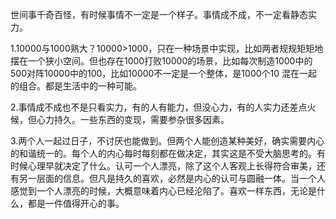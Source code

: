世间事千奇百怪，有时候事情不一定是一个样子。事情成不成，不一定看静态实力。

​	 1.10000与1000熟大？10000>1000，只在一种场景中实现，比如两者规规矩矩地摆在一个狭小空间。但也存在1000打败10000的场景，比如每次制造1000中的500对阵10000中的100，比如10000不一定是一个整体，是1000个10 混在一起的组合。都是生活中的一种可能。

​	2.事情成不成也不是只看实力，有的人有能力，但没心力，有的人实力还差点火候，但心力持久。一些东西的变现，需要参杂很多因素。

​	3.两个人一起过日子，不讨厌也能做到。但两个人能创造某种美好，确实需要内心的和谐统一的。每个人的内心每时每刻都在做决定，其实这是不受大脑思考的。有时候心理早就决定了什么。
​		认可一个人漂亮，除了这个人客观上长得符合审美，还有另一层面的信息。但凡是持久的喜欢，必然是内心的认可与圆融一体。当一个人感觉到一个人漂亮的时候，大概意味着内心已经沦陷了。喜欢一样东西，无论是什么，都是一件值得开心的事。

​	